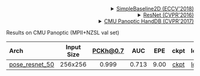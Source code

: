 <!-- [ALGORITHM] -->

<details>
<summary align="right"><a href="http://openaccess.thecvf.com/content_ECCV_2018/html/Bin_Xiao_Simple_Baselines_for_ECCV_2018_paper.html">SimpleBaseline2D (ECCV'2018)</a></summary>

```bibtex
@inproceedings{xiao2018simple,
  title={Simple baselines for human pose estimation and tracking},
  author={Xiao, Bin and Wu, Haiping and Wei, Yichen},
  booktitle={Proceedings of the European conference on computer vision (ECCV)},
  pages={466--481},
  year={2018}
}
```

</details>

<!-- [BACKBONE] -->

<details>
<summary align="right"><a href="http://openaccess.thecvf.com/content_cvpr_2016/html/He_Deep_Residual_Learning_CVPR_2016_paper.html">ResNet (CVPR'2016)</a></summary>

```bibtex
@inproceedings{he2016deep,
  title={Deep residual learning for image recognition},
  author={He, Kaiming and Zhang, Xiangyu and Ren, Shaoqing and Sun, Jian},
  booktitle={Proceedings of the IEEE conference on computer vision and pattern recognition},
  pages={770--778},
  year={2016}
}
```

</details>

<!-- [DATASET] -->

<details>
<summary align="right"><a href="http://openaccess.thecvf.com/content_cvpr_2017/html/Simon_Hand_Keypoint_Detection_CVPR_2017_paper.html">CMU Panoptic HandDB (CVPR'2017)</a></summary>

```bibtex
@inproceedings{simon2017hand,
  title={Hand keypoint detection in single images using multiview bootstrapping},
  author={Simon, Tomas and Joo, Hanbyul and Matthews, Iain and Sheikh, Yaser},
  booktitle={Proceedings of the IEEE conference on Computer Vision and Pattern Recognition},
  pages={1145--1153},
  year={2017}
}
```

</details>

Results on CMU Panoptic (MPII+NZSL val set)

| Arch  | Input Size | PCKh@0.7 |  AUC  |  EPE  | ckpt    | log     |
| :--- | :--------: | :------: | :------: | :------: |:------: |:------: |
| [pose_resnet_50](/configs/hand/2d_kpt_sview_rgb_img/topdown_heatmap/panoptic2d/res50_panoptic_256x256.py) | 256x256 | 0.999 | 0.713 | 9.00 | [ckpt](https://download.openmmlab.com/mmpose/hand/resnet/res50_panoptic_256x256-4eafc561_20210330.pth) | [log](https://download.openmmlab.com/mmpose/hand/resnet/res50_panoptic_256x256_20210330.log.json) |
